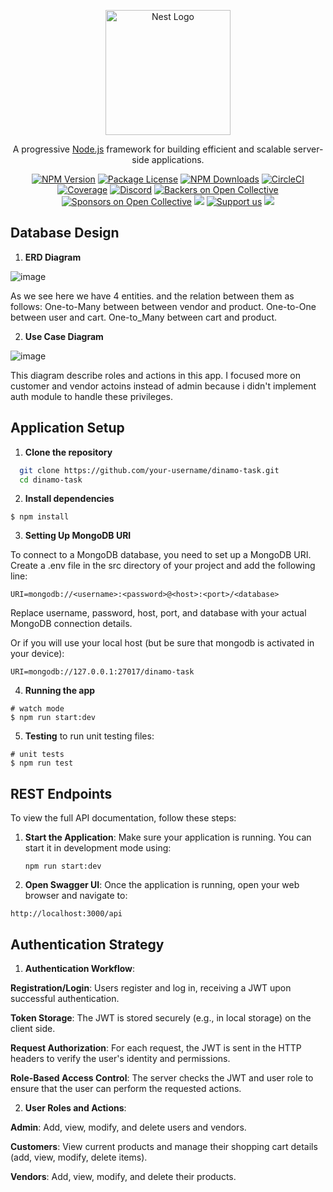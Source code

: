 <p align="center">
  <a href="http://nestjs.com/" target="blank"><img src="https://nestjs.com/img/logo-small.svg" width="200" alt="Nest Logo" /></a>
</p>

[circleci-image]: https://img.shields.io/circleci/build/github/nestjs/nest/master?token=abc123def456
[circleci-url]: https://circleci.com/gh/nestjs/nest

  <p align="center">A progressive <a href="http://nodejs.org" target="_blank">Node.js</a> framework for building efficient and scalable server-side applications.</p>
    <p align="center">
<a href="https://www.npmjs.com/~nestjscore" target="_blank"><img src="https://img.shields.io/npm/v/@nestjs/core.svg" alt="NPM Version" /></a>
<a href="https://www.npmjs.com/~nestjscore" target="_blank"><img src="https://img.shields.io/npm/l/@nestjs/core.svg" alt="Package License" /></a>
<a href="https://www.npmjs.com/~nestjscore" target="_blank"><img src="https://img.shields.io/npm/dm/@nestjs/common.svg" alt="NPM Downloads" /></a>
<a href="https://circleci.com/gh/nestjs/nest" target="_blank"><img src="https://img.shields.io/circleci/build/github/nestjs/nest/master" alt="CircleCI" /></a>
<a href="https://coveralls.io/github/nestjs/nest?branch=master" target="_blank"><img src="https://coveralls.io/repos/github/nestjs/nest/badge.svg?branch=master#9" alt="Coverage" /></a>
<a href="https://discord.gg/G7Qnnhy" target="_blank"><img src="https://img.shields.io/badge/discord-online-brightgreen.svg" alt="Discord"/></a>
<a href="https://opencollective.com/nest#backer" target="_blank"><img src="https://opencollective.com/nest/backers/badge.svg" alt="Backers on Open Collective" /></a>
<a href="https://opencollective.com/nest#sponsor" target="_blank"><img src="https://opencollective.com/nest/sponsors/badge.svg" alt="Sponsors on Open Collective" /></a>
  <a href="https://paypal.me/kamilmysliwiec" target="_blank"><img src="https://img.shields.io/badge/Donate-PayPal-ff3f59.svg"/></a>
    <a href="https://opencollective.com/nest#sponsor"  target="_blank"><img src="https://img.shields.io/badge/Support%20us-Open%20Collective-41B883.svg" alt="Support us"></a>
  <a href="https://twitter.com/nestframework" target="_blank"><img src="https://img.shields.io/twitter/follow/nestframework.svg?style=social&label=Follow"></a>
</p>
  <!--[![Backers on Open Collective](https://opencollective.com/nest/backers/badge.svg)](https://opencollective.com/nest#backer)
  [![Sponsors on Open Collective](https://opencollective.com/nest/sponsors/badge.svg)](https://opencollective.com/nest#sponsor)-->

  
## Database Design

1. **ERD Diagram**

![image](https://github.com/user-attachments/assets/0cb70435-9ee9-472f-b9ef-30b3cd158b03)

As we see here we have 4 entities. and the relation between them as follows:
One-to-Many between between vendor and product.
One-to-One between user and cart.
One-to_Many between cart and product.

2. **Use Case Diagram**

![image](https://github.com/user-attachments/assets/172f366a-bc65-4171-939c-c6bfb19fe969)

This diagram describe roles and actions in this app. I focused more on customer and vendor actoins instead of admin
because i didn't implement auth module to handle these privileges.



## Application Setup

1. **Clone the repository**
 ```bash
   git clone https://github.com/your-username/dinamo-task.git
   cd dinamo-task
 ```
2. **Install dependencies**
```
$ npm install
```
3. **Setting Up MongoDB URI**

To connect to a MongoDB database, you need to set up a MongoDB URI. Create a .env file in the src directory of your project and add the following line:
```
URI=mongodb://<username>:<password>@<host>:<port>/<database>
```
Replace username, password, host, port, and database with your actual MongoDB connection details. 

Or if you will use your local host (but be sure that mongodb is activated in your device):
```
URI=mongodb://127.0.0.1:27017/dinamo-task
```
4. **Running the app**
```
# watch mode
$ npm run start:dev
```
5. **Testing**
to run unit testing files:
```
# unit tests
$ npm run test
```

## REST Endpoints
To view the full API documentation, follow these steps:

1. **Start the Application**:
   Make sure your application is running. You can start it in development mode using:
   ```
   npm run start:dev
   ```

2. **Open Swagger UI**:
 Once the application is running, open your web browser and navigate to:


```
http://localhost:3000/api
```

## Authentication Strategy

1. **Authentication Workflow**:
   
  **Registration/Login**: Users register and log in, receiving a JWT upon successful authentication.

  **Token Storage**: The JWT is stored securely (e.g., in local storage) on the client side. 

  **Request Authorization**: For each request, the JWT is sent in the HTTP headers to verify the user's identity and permissions.

 **Role-Based Access Control**: The server checks the JWT and user role to ensure that the user can perform the requested actions.

2. **User Roles and Actions**:
   
  **Admin**: Add, view, modify, and delete users and vendors.

  **Customers**: View current products and manage their shopping cart details (add, view, modify, delete items).

 **Vendors**: Add, view, modify, and delete their products.
